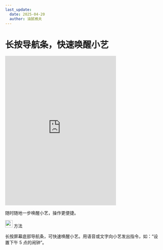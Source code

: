 ```yaml
---
last_update:
  date: 2025-04-20
  author: 油腻樵夫
---
```


# 长按导航条，快速唤醒小艺

<iframe src="https://tips-p01-drcn.dbankcdn.cn/MODEL/EMUI/C00B030/resource/card/202508300vZjQz/zh-cn/image/video/10044717_f010_AIVoice.mp4#toolbar=0" scrolling="no" border="0" frameborder="no" framespacing="0" allowfullscreen="true" width="360" height="486"> </iframe>


随时随地一步唤醒小艺，操作更便捷。

<img src="https://tips-p01-drcn.dbankcdn.cn/MODEL/EMUI/C00B030/resource/card/202503041becsx/zh-cn/image/common/buttons/fig_method.png" width="24" height="24"/> 方法

长按屏幕底部导航条，可快速唤醒小艺。用语音或文字向小艺发出指令，如：“设置下午 5 点的闹钟”。